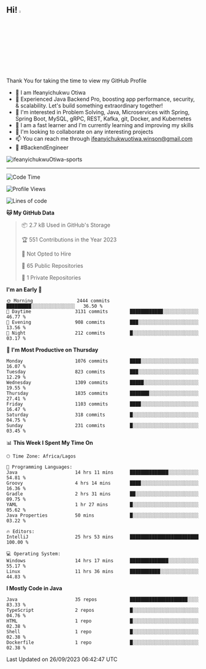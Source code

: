 <!-- BLOG-POST-LIST:START --><!-- BLOG-POST-LIST:END -->

## Hi! <img src="https://media.giphy.com/media/hvRJCLFzcasrR4ia7z/giphy.gif" width="4%"> 

Thank You for taking the time to view my GitHub Profile

- 👋 I am Ifeanyichukwu Otiwa
- 🚀 Experienced Java Backend Pro, boosting app performance, security, & scalability. Let's build something extraordinary together!
- 👀 I'm interested in Problem Solving, Java, Microservices with Spring, Spring Boot, MySQL, gRPC, REST, Kafka, git, Docker, and Kubernetes
- 🌱 I am a fast learner and I'm currently learning and improving my skills
- 💞️ I'm looking to collaborate on any interesting projects
- 📫 You can reach me through ifeanyichukwuotiwa.winson@gmail.com
- 🚀 #BackendEngineer

<p align="left" marginTop="10px"> <img src="https://komarev.com/ghpvc/?username=ifeanyichukwuOtiwa-sports&label=Profile%20views&color=0e75b6&style=for-the-badge" alt="ifeanyichukwuOtiwa-sports" /> </p>

***

<!--START_SECTION:waka-->
![Code Time](http://img.shields.io/badge/Code%20Time-1%2C812%20hrs%2031%20mins-blue)

![Profile Views](http://img.shields.io/badge/Profile%20Views-0-blue)

![Lines of code](https://img.shields.io/badge/From%20Hello%20World%20I%27ve%20Written-3.1%20million%20lines%20of%20code-blue)

**🐱 My GitHub Data** 

> 📦 2.7 kB Used in GitHub's Storage 
 > 
> 🏆 551 Contributions in the Year 2023
 > 
> 🚫 Not Opted to Hire
 > 
> 📜 65 Public Repositories 
 > 
> 🔑 1 Private Repositories 
 > 
**I'm an Early 🐤** 

```text
🌞 Morning                2444 commits        █████████░░░░░░░░░░░░░░░░   36.50 % 
🌆 Daytime                3131 commits        ████████████░░░░░░░░░░░░░   46.77 % 
🌃 Evening                908 commits         ███░░░░░░░░░░░░░░░░░░░░░░   13.56 % 
🌙 Night                  212 commits         █░░░░░░░░░░░░░░░░░░░░░░░░   03.17 % 
```
📅 **I'm Most Productive on Thursday** 

```text
Monday                   1076 commits        ████░░░░░░░░░░░░░░░░░░░░░   16.07 % 
Tuesday                  823 commits         ███░░░░░░░░░░░░░░░░░░░░░░   12.29 % 
Wednesday                1309 commits        █████░░░░░░░░░░░░░░░░░░░░   19.55 % 
Thursday                 1835 commits        ███████░░░░░░░░░░░░░░░░░░   27.41 % 
Friday                   1103 commits        ████░░░░░░░░░░░░░░░░░░░░░   16.47 % 
Saturday                 318 commits         █░░░░░░░░░░░░░░░░░░░░░░░░   04.75 % 
Sunday                   231 commits         █░░░░░░░░░░░░░░░░░░░░░░░░   03.45 % 
```


📊 **This Week I Spent My Time On** 

```text
🕑︎ Time Zone: Africa/Lagos

💬 Programming Languages: 
Java                     14 hrs 11 mins      ██████████████░░░░░░░░░░░   54.81 % 
Groovy                   4 hrs 14 mins       ████░░░░░░░░░░░░░░░░░░░░░   16.36 % 
Gradle                   2 hrs 31 mins       ██░░░░░░░░░░░░░░░░░░░░░░░   09.75 % 
YAML                     1 hr 27 mins        █░░░░░░░░░░░░░░░░░░░░░░░░   05.62 % 
Java Properties          50 mins             █░░░░░░░░░░░░░░░░░░░░░░░░   03.22 % 

🔥 Editors: 
IntelliJ                 25 hrs 53 mins      █████████████████████████   100.00 % 

💻 Operating System: 
Windows                  14 hrs 17 mins      ██████████████░░░░░░░░░░░   55.17 % 
Linux                    11 hrs 36 mins      ███████████░░░░░░░░░░░░░░   44.83 % 
```

**I Mostly Code in Java** 

```text
Java                     35 repos            █████████████████████░░░░   83.33 % 
TypeScript               2 repos             █░░░░░░░░░░░░░░░░░░░░░░░░   04.76 % 
HTML                     1 repo              █░░░░░░░░░░░░░░░░░░░░░░░░   02.38 % 
Shell                    1 repo              █░░░░░░░░░░░░░░░░░░░░░░░░   02.38 % 
Dockerfile               1 repo              █░░░░░░░░░░░░░░░░░░░░░░░░   02.38 % 
```




 Last Updated on 26/09/2023 06:42:47 UTC
<!--END_SECTION:waka-->

<!--
<p align="center">
![trophy](https://github-profile-trophy.vercel.app/?username=ifeanyichukwuOtiwa-sports&theme=onedark) (https://github.com/ryo-ma/github-profile-trophy)
</p>
-->

<!---
ifeanyi-otiwa/ifeanyi-otiwa is a ✨ special ✨ repository because its `README.md` (this file) appears on your GitHub profile.
You can click the Preview link to take a look at your changes.
--->
